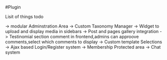 #Plugin 

Lisit of things todo

-> modular Adminstration Area
-> Custom Taxonomy Manager
-> Widget to upload and display media in sidebars
-> Post and pages gallery integration
-> Testinomial section comment in frontend,admins can approove comments,select which comments to display
-> Custom template Selections
-> Ajax based Login/Register system
-> Membership Protected area
-> Chat system